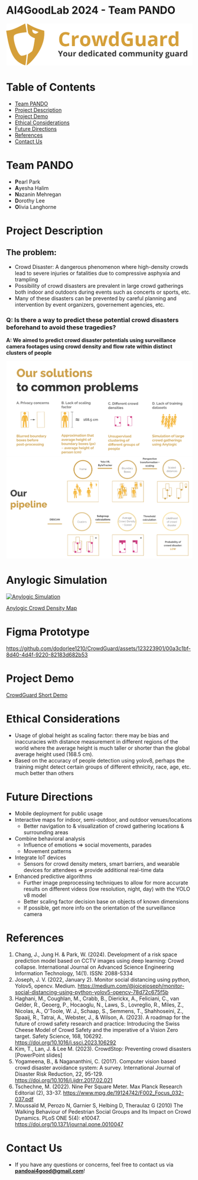 # AI4GoodLab 2024 - Team PANDO
![alt text](./images/updated_logo.png)

# Table of Contents
* [Team PANDO](#team-members)
* [Project Description](#project-description)
* [Project Demo](#project-demo)
* [Ethical Considerations](#ethical-considerations)
* [Future Directions](#future-directions)
* [References](#references)
* [Contact Us](#contact-us)

# <a name="team-members"></a>Team PANDO
* **P**earl Park
* **A**yesha Halim
* **N**azanin Mehregan 
* **D**orothy Lee
* **O**livia Langhorne

# <a name="project-description"></a>Project Description
## The problem:
* Crowd Disaster: A dangerous phenomenon where high-density crowds lead to severe injuries or fatalities due to compressive asphyxia and trampling
* Possibility of crowd disasters are prevalent in large crowd gatherings both indoor and outdoors during events such as concerts or sports, etc.
* Many of these disasters can be prevented by careful planning and intervention by event organizers, governement agencies, etc.

### Q: Is there a way to predict these potential crowd disasters beforehand to avoid these tragedies?
**A: We aimed to predict crowd disaster potentials using surveillance camera footages using crowd density and flow rate within distinct clusters of people**

![alt text](./images/features.png)
![alt text](./images/pipeline_design.png)

# <a name="anylogic"></a>Anylogic Simulation
[![Anylogic Simulation](https://github.com/dodorlee1210/CrowdGuard/assets/123223901/25129f26-fc7a-4d6d-85ca-29b0f73c33f7)](https://youtu.be/f7PYw-ElAmc)

[Anylogic Crowd Density Map](https://github.com/dodorlee1210/CrowdGuard/assets/123223901/8acffdb3-17de-401f-ae82-cfb1dc355c29)


# <a name="prototype"></a>Figma Prototype
https://github.com/dodorlee1210/CrowdGuard/assets/123223901/00a3c1bf-8d40-4d4f-9220-82183d682b53



# <a name="project-demo"></a>Project Demo
[CrowdGuard Short Demo](https://github.com/dodorlee1210/CrowdGuard/assets/123223901/6130be1e-2c4b-4a7c-8028-ba9c111a23b4)

# <a name="ethical-considerations"></a>Ethical Considerations
* Usage of global height as scaling factor: there may be bias and inaccuracies with distance measurement in different regions of the world where the average height is much taller or shorter than the global average height used (168.5 cm).
* Based on the accuracy of people detection using yolov8, perhaps the training might detect certain groups of different ethnicity, race, age, etc. much better than others


# <a name="future-directions"></a>Future Directions
* Mobile deployment for public usage
* Interactive maps for indoor, semi-outdoor, and outdoor venues/locations
  *   Better navigation to & visualization of crowd gathering locations & surrounding areas
* Combine behavioral analysis
  *   Influence of emotions => social movements, parades
  *   Movement patterns
* Integrate IoT devices
  *   Sensors for crowd density meters, smart barriers, and wearable devices for attendees => provide additional real-time data 
* Enhanced predictive algorithms
  *   Further image preprocessing techniques to allow for more accurate results on different videos (low resolution, night, day) with the YOLO v8 model
  *   Better scaling factor decision base on objects of known dimensions
  *   If possible, get more info on the orientation of the surveillance camera


# <a name="references"></a>References
1. Chang, J., Jung H. & Park, W. (2024). Development of a risk space prediction model based on CCTV images using deep learning: Crowd collapse. International Journal on Advanced Science Engineering Information Technology, 14(1). ISSN: 2088-5334
2. Joseph, J. V. (2022, January 2). Monitor social distancing using python, Yolov5, opencv. Medium. https://medium.com/@joicejoseph/monitor-social-distancing-using-python-yolov5-opencv-78d72c675f5b 
3. Haghani, M., Coughlan, M., Crabb, B., Dierickx, A., Feliciani, C., van Gelder, R., Geoerg, P., Hocaoglu, N., Laws, S., Lovreglio, R., Miles, Z., Nicolas, A., O'Toole, W. J., Schaap, S., Semmens, T., Shahhoseini, Z., Spaaij, R., Tatrai, A., Webster, J., & Wilson, A. (2023). A roadmap for the future of crowd safety research and practice: Introducing the Swiss Cheese Model of Crowd Safety and the imperative of a Vision Zero target. Safety Science, 168, 106292. https://doi.org/10.1016/j.ssci.2023.106292
4. Kim, T., Lan, J. & Lee M. (2023). CrowdStop: Preventing crowd disasters [PowerPoint slides]
5. Yogameena, B., & Nagananthini, C. (2017). Computer vision based crowd disaster avoidance system: A survey. International Journal of Disaster Risk Reduction, 22, 95-129. https://doi.org/10.1016/j.ijdrr.2017.02.021
6. Tschechne, M. (2022). Nine Per Square Meter. Max Planck Research Editorial (2), 33-37. https://www.mpg.de/19124742/F002_Focus_032-037.pdf
7. Moussaïd M, Perozo N, Garnier S, Helbing D, Theraulaz G (2010) The Walking Behaviour of Pedestrian Social Groups and Its Impact on Crowd Dynamics. PLoS ONE 5(4): e10047. https://doi.org/10.1371/journal.pone.0010047

    

# <a name="contact-us"></a>Contact Us
* If you have any questions or concerns, feel free to contact us via **pandoai4good@gmail.com**!

